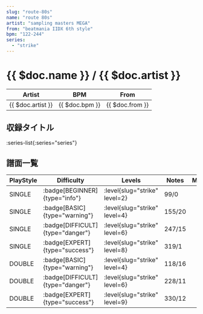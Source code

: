 ```yaml
---
slug: "route-80s"
name: "route 80s"
artist: "sampling masters MEGA"
from: "beatmania IIDX 6th style"
bpm: "122-244"
series:
  - "strike"
---
```


# {{ $doc.name }} / {{ $doc.artist }}

|Artist|BPM|From|
|------|---|----|
|{{ $doc.artist }}|{{ $doc.bpm }}|{{ $doc.from }}|

## 収録タイトル

:series-list{:series="series"}

## 譜面一覧

|PlayStyle|Difficulty|Levels|Notes|Movie|
|---------|----------|------|-----|-----|
|SINGLE| :badge[BEGINNER]{type="info"}|<div class="field is-grouped is-grouped-multiline"> :level{slug="strike" level=2}</div>|99/0||
|SINGLE| :badge[BASIC]{type="warning"}|<div class="field is-grouped is-grouped-multiline"> :level{slug="strike" level=4}</div>|155/20||
|SINGLE| :badge[DIFFICULT]{type="danger"}|<div class="field is-grouped is-grouped-multiline"> :level{slug="strike" level=6}</div>|247/15||
|SINGLE| :badge[EXPERT]{type="success"}|<div class="field is-grouped is-grouped-multiline"> :level{slug="strike" level=8}</div>|319/1||
|DOUBLE| :badge[BASIC]{type="warning"}|<div class="field is-grouped is-grouped-multiline"> :level{slug="strike" level=4}</div>|118/16||
|DOUBLE| :badge[DIFFICULT]{type="danger"}|<div class="field is-grouped is-grouped-multiline"> :level{slug="strike" level=6}</div>|228/11||
|DOUBLE| :badge[EXPERT]{type="success"}|<div class="field is-grouped is-grouped-multiline"> :level{slug="strike" level=9}</div>|330/12||
